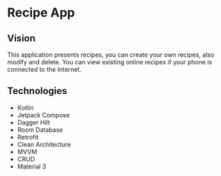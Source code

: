 # Recipe App
## Vision
This application presents recipes, you can create your own recipes, also modify and delete. 
You can view existing online recipes if your phone is connected to the Internet.
## Technologies
- Kotlin
- Jetpack Compose
- Dagger Hilt
- Room Database
- Retrofit
- Clean Architecture
- MVVM
- CRUD
- Material 3